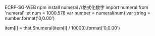 ECRP-SG-WEB
npm install numeral  //格式化数字
import numeral from 'numeral'
let num = 1000.578
var number = numeral(num)
var string = number.format('0,0.00')

item[i] = that.$numeral(item[i] / 10000).format('0,0.00')